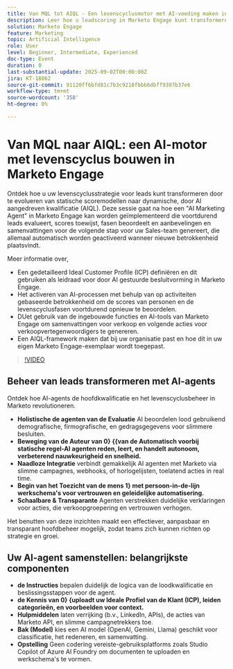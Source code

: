 ```yaml
---
title: Van MQL tot AIQL - Een levenscyclusmotor met AI-voeding maken in Marketo Engage
description: Leer hoe u leadscoring in Marketo Engage kunt transformeren met door AI gedreven levenscyclusbeheer, geautomatiseerde inzichten en aanbevelingen voor verkoopgemak.
solution: Marketo Engage
feature: Marketing
topic: Artificial Intelligence
role: User
level: Beginner, Intermediate, Experienced
doc-type: Event
duration: 0
last-substantial-update: 2025-09-02T00:00:00Z
jira: KT-18862
source-git-commit: 91120ff6bfd81c7b3c9218fbbb6dbff9397b37e6
workflow-type: tm+mt
source-wordcount: '358'
ht-degree: 0%

---
```



# Van MQL naar AIQL: een AI-motor met levenscyclus bouwen in Marketo Engage

Ontdek hoe u uw levenscyclusstrategie voor leads kunt transformeren door te evolueren van statische scoremodellen naar dynamische, door AI aangedreven kwalificatie (AIQL). Deze sessie gaat na hoe een &quot;AI Marketing Agent&quot; in Marketo Engage kan worden geïmplementeerd die voortdurend leads evalueert, scores toewijst, fasen beoordeelt en aanbevelingen en samenvattingen voor de volgende stap voor uw Sales-team genereert, die allemaal automatisch worden geactiveerd wanneer nieuwe betrokkenheid plaatsvindt.

Meer informatie over,

* Een gedetailleerd Ideal Customer Profile (ICP) definiëren en dit gebruiken als leidraad voor door AI gestuurde besluitvorming in Marketo Engage.
* Het activeren van AI-processen met behulp van op activiteiten gebaseerde betrokkenheid om de scores van personen en de levenscyclusfasen voortdurend opnieuw te beoordelen.
* DUet gebruik van de ingebouwde functies en AI-tools van Marketo Engage om samenvattingen voor verkoop en volgende acties voor verkoopvertegenwoordigers te genereren.
* Een AIQL-framework maken dat bij uw organisatie past en hoe dit in uw eigen Marketo Engage-exemplaar wordt toegepast.

>[!VIDEO](https://video.tv.adobe.com/v/3471387/?learn=on&enablevpops)

## Beheer van leads transformeren met AI-agents

Ontdek hoe AI-agents de hoofdkwalificatie en het levenscyclusbeheer in Marketo revolutioneren.

* **Holistische de agenten van de Evaluatie** AI beoordelen lood gebruikend demografische, firmografische, en gedragsgegevens voor slimmere besluiten.
* **Beweging van de Auteur van 0&rbrace; &lbrace;&lbrace;van de Automatisch voorbij statische regel-AI agenten reden, leert, en handelt autonoom, verbeterend nauwkeurigheid en snelheid.**
* **Naadloze Integratie** verbindt gemakkelijk AI agenten met Marketo via slimme campagnes, webhooks, of horlogelijsten, toelatend acties in real time.
* **Begin van het Toezicht van de mens 1&rbrace; met persoon-in-de-lijn werkschema&#39;s voor vertrouwen en geleidelijke automatisering.**
* **Schaalbare &amp; Transparante** Agenten verstrekken duidelijke verklaringen voor acties, die verkoopgroepering en vertrouwen verhogen.

Het benutten van deze inzichten maakt een effectiever, aanpasbaar en transparant hoofdbeheer mogelijk, zodat teams zich kunnen richten op strategie en groei.

## Uw AI-agent samenstellen: belangrijkste componenten

* **de Instructies** bepalen duidelijk de logica van de loodkwalificatie en beslissingsstappen voor de agent.
* **de Kennis van 0&rbrace; &lbrace;uploadt uw Ideale Profiel van de Klant (ICP), leiden categorieën, en voorbeelden voor context.**
* **Hulpmiddelen** laten verrijking (b.v., LinkedIn, APIs), de acties van Marketo API, en slimme campagnetrekkers toe.
* **Bak (Model)** kies een AI model (OpenAI, Gemini, Llama) geschikt voor classificatie, het redeneren, en samenvatting.
* **Opstelling** Geen codering vereiste-gebruiksplatforms zoals Studio Copilot of Azure AI Foundry om documenten te uploaden en werkschema&#39;s te vormen.
